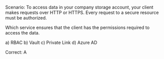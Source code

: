 Scenario: To access data in your company storage account, your client makes requests over HTTP or HTTPS. Every request to a secure resource must be authorized.

Which service ensures that the client has the permissions required to access the data.

a) RBAC
b) Vault
c) Private Link
d) Azure AD

Correct: A